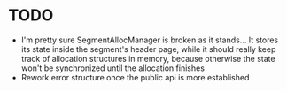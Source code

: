 # TODO

- I'm pretty sure SegmentAllocManager is broken as it stands...
  It stores its state inside the segment's header page, while it should really keep track
  of allocation structures in memory, because otherwise the state won't be synchronized until the allocation
  finishes
- Rework error structure once the public api is more established
